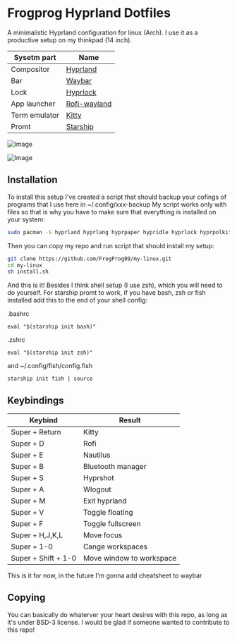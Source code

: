 # Frogprog Hyprland Dotfiles

A minimalistic Hyprland configuration for linux (Arch). I use it as a productive setup on my thinkpad (14 inch).

| Sysetm part | Name |
|---|---|
| Compositor | [Hyprland](https://github.com/hyprwm/Hyprland) |
| Bar | [Waybar](https://github.com/Alexays/Waybar) |
| Lock | [Hyprlock](https://github.com/hyprwm/hyprlock) |
| App launcher | [Rofi-wayland](https://github.com/in0ni/rofi-wayland) |
| Term emulator | [Kitty](https://github.com/kovidgoyal/kitty) |
| Promt | [Starship](https://github.com/starship/starship) |

![Image](https://github.com/user-attachments/assets/98a1a4ac-9998-40cf-ac43-65405ef2b907)

![Image](https://github.com/user-attachments/assets/7c183b04-7e9f-466f-aa13-6c541ef1fc88)

## Installation

To install this setup I've created a script that should backup your cofings of programs that I use here in ~/.config/xxx-backup
My script works only with files so that is why you have to make sure that everything is installed on your system:

```bash
sudo pacman -S hyprland hyprlang hyprpaper hypridle hyprlock hyprpolkitagent waybar rofi-wayland kitty nautilus mako starship git   
```

Then you can copy my repo and run script that should install my setup:
```bash
git clone https://github.com/FrogProg09/my-linux.git 
cd my-linux
sh install.sh
```

And this is it! Besides I think shell setup (I use zsh), which you will need to do yourself.
For starship promt to work, if you have bash, zsh or fish installed add this to the end of your shell config:

.bashrc
```
eval "$(starship init bash)"
```

.zshrc
```
eval "$(starship init zsh)"
```

and ~/.config/fish/config.fish
```
starship init fish | source
```

## Keybindings

|Keybind|Result|
|---|---|
| Super + Return | Kitty |
| Super + D | Rofi |
| Super + E | Nautilus |
| Super + B | Bluetooth manager |
| Super + S | Hyprshot |
| Super + A | Wlogout |
| Super + M | Exit hyprland |
| Super + V | Toggle floating |
| Super + F | Toggle fullscreen |
| Super + H,J,K,L | Move focus |
| Super + 1-0 | Cange workspaces |
| Super + Shift + 1-0 | Move window to workspace |

This is it for now, in the future I'm gonna add cheatsheet to waybar 

## Copying

You can basically do whaterver your heart desires with this repo, as long as it's under BSD-3 license. 
I would be glad if someone wanted to contribute to this repo!
